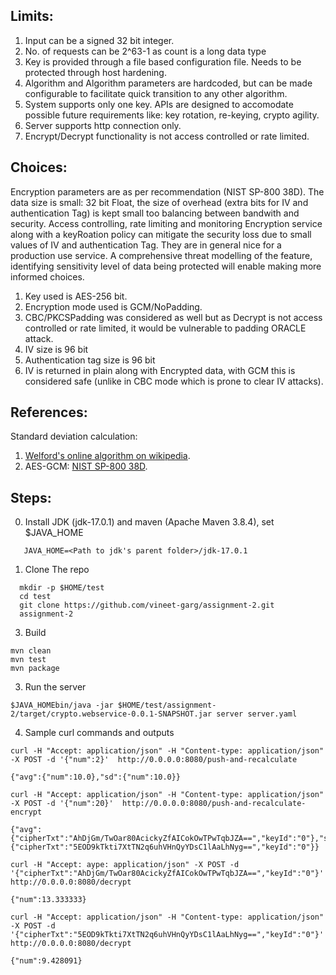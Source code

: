 ## Limits:
1. Input can be a signed 32 bit integer. 
3. No. of requests can be 2^63-1 as count is a long data type
4. Key is provided through a file based configuration file. Needs to be protected through host hardening.
6. Algorithm and Algorithm parameters are hardcoded, but can be made configurable to facilitate quick transition to any other algorithm.
5. System supports only one key. APIs are designed to accomodate possible future requirements like: key rotation, re-keying, crypto agility.
6. Server supports http connection only.
7. Encrypt/Decrypt functionality is not access controlled or rate limited.

## Choices:
Encryption parameters are as per recommendation (NIST SP-800 38D).
The data size is small: 32 bit Float, the size of overhead (extra bits for IV and authentication Tag) is kept small too balancing between bandwith and security. 
Access controlling, rate limiting and monitoring Encryption service along with a keyRoation policy can mitigate the security loss due to small values of IV and authentication Tag. They are in general nice for a production use service. A comprehensive threat modelling of the feature, identifying sensitivity level of data being protected will enable making more informed choices.  
1. Key used is AES-256 bit.
2. Encryption mode used is GCM/NoPadding.
3. CBC/PKCSPadding was considered as well but as Decrypt is not access controlled or rate limited, it would be vulnerable to padding ORACLE attack.
3. IV size is 96 bit
4. Authentication tag size is 96 bit
5. IV is returned in plain along with Encrypted data, with GCM this is considered safe (unlike in CBC mode which is prone to clear IV attacks).

## References:
Standard deviation calculation:
1. [Welford's online algorithm on wikipedia](https://en.wikipedia.org/wiki/Algorithms_for_calculating_variance).
2. AES-GCM: [NIST SP-800 38D](https://nvlpubs.nist.gov/nistpubs/Legacy/SP/nistspecialpublication800-38d.pdf).



## Steps:
0. Install JDK (jdk-17.0.1) and maven (Apache Maven 3.8.4), set $JAVA_HOME
```
   JAVA_HOME=<Path to jdk's parent folder>/jdk-17.0.1
```
1. Clone The repo
```
  mkdir -p $HOME/test
  cd test
  git clone https://github.com/vineet-garg/assignment-2.git
  assignment-2
```
3. Build
```
mvn clean
mvn test
mvn package
```
3. Run the server
```
$JAVA_HOMEbin/java -jar $HOME/test/assignment-2/target/crypto.webservice-0.0.1-SNAPSHOT.jar server server.yaml
```
4. Sample curl commands and outputs
```
curl -H "Accept: application/json" -H "Content-type: application/json" -X POST -d '{"num":2}'  http://0.0.0.0:8080/push-and-recalculate
```
```
{"avg":{"num":10.0},"sd":{"num":10.0}}
```
```
curl -H "Accept: application/json" -H "Content-type: application/json" -X POST -d '{"num":20}'  http://0.0.0.0:8080/push-and-recalculate-encrypt
```
```
{"avg":{"cipherTxt":"AhDjGm/TwOar80AcickyZfAICokOwTPwTqbJZA==","keyId":"0"},"sd":{"cipherTxt":"5EOD9kTkti7XtTN2q6uhVHnQyYDsC1lAaLhNyg==","keyId":"0"}}
```
```
curl -H "Accept: aype: application/json" -X POST -d '{"cipherTxt":"AhDjGm/TwOar80AcickyZfAICokOwTPwTqbJZA==","keyId":"0"}'  http://0.0.0.0:8080/decrypt
```
```
{"num":13.333333}
```
```
curl -H "Accept: application/json" -H "Content-type: application/json" -X POST -d '{"cipherTxt":"5EOD9kTkti7XtTN2q6uhVHnQyYDsC1lAaLhNyg==","keyId":"0"}'  http://0.0.0.0:8080/decrypt
```
```
{"num":9.428091}
```